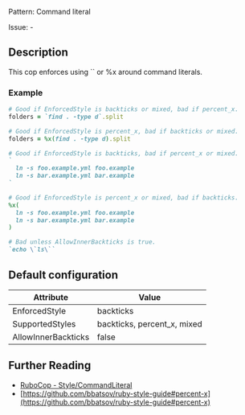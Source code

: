 Pattern: Command literal

Issue: -

## Description

This cop enforces using `` or %x around command literals.

### Example

```ruby
# Good if EnforcedStyle is backticks or mixed, bad if percent_x.
folders = `find . -type d`.split

# Good if EnforcedStyle is percent_x, bad if backticks or mixed.
folders = %x(find . -type d).split

# Good if EnforcedStyle is backticks, bad if percent_x or mixed.
`
  ln -s foo.example.yml foo.example
  ln -s bar.example.yml bar.example
`

# Good if EnforcedStyle is percent_x or mixed, bad if backticks.
%x(
  ln -s foo.example.yml foo.example
  ln -s bar.example.yml bar.example
)

# Bad unless AllowInnerBackticks is true.
`echo \`ls\``
```

## Default configuration

Attribute | Value
--- | ---
EnforcedStyle | backticks
SupportedStyles | backticks, percent_x, mixed
AllowInnerBackticks | false

## Further Reading

* [RuboCop - Style/CommandLiteral](https://rubocop.readthedocs.io/en/latest/cops_style/#stylecommandliteral)
* [https://github.com/bbatsov/ruby-style-guide#percent-x](https://github.com/bbatsov/ruby-style-guide#percent-x)
